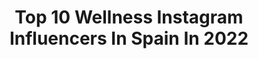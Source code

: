 ---
title: Top 10 Wellness Instagram Influencers In Spain In 2022
description: >-
  Find top wellness Instagram influencers in Spain in 2022. Most popular hashtags: #workout #barcelona #fitness.
platform: Instagram
hits: 72
text_top: See the top-rated Instagram accounts on inBeat.
text_bottom: inBeat holds 72 Instagram influencers like this in Spain for you to pitch.
profiles:
  - username: "karletyoga"
    fullname: >-
      Génesis Karlet - yoga coach
    bio: >-
      If I were a writer I’d have a better Instagram bio quote ヅ Check out the link below 👇 #Yoga | #Wellness | #Lifestyle 📍Spain
    location: "Spain"
    followers: 57548
    engagement: 364
    commentsToLikes: 0.120616
    id: ck5hls975kri80i11ej5shih4
    verified: false
    hashtags: "#beachbumlife, #heartopener, #loveistheway, #beachwalks"
  - username: "xguiri1"
    fullname: >-
      Xavi Guirao
    bio: >-
      📍Barcelona 🏀ESP 3x3 🇪🇸 @fiba3x3 📸 @lovebalistarz @bertamodels 🌍🎬 🏋🏻‍♂️Personal trainer & wellness online 🎓 Sport Management📈 & INEFC
    location: "Spain"
    followers: 26002
    engagement: 559
    commentsToLikes: 0.061984
    id: ck8svvc9sctxp0j78v3xdtcc9
    verified: false
    hashtags: "#barcelona, #risas, #valencia, #hotelmedium"
  - username: "lapaulettefitness"
    fullname: >-
      Maria Paulette IFBB PRO® 🇪🇸
    bio: >-
      🌐IFBB WELLNESS PRO® 📧COACHING ONLINE 🧙🏻TEAM @ricardopannain ◾️@prozis / @ubonlinestore / @irondolls_bikinis MY LINKS ⤵️
    location: "Spain"
    followers: 287156
    engagement: 288
    commentsToLikes: 0.029654
    id: ck5zm3sodluej0i143g7waslm
    verified: false
    hashtags: "#mujerguerrera, #fitnessmotivation, #fitnessgirl, #girlpower"
  - username: "debbysoemadijo"
    fullname: >-
      Content Creator - Bali BCN
    bio: >-
      Debby Soemadijo ❦ Creative Director ❦ Content Creator for Health, Wellness & Ethical Brands 📍Bali/Barcelona available worldwide @forartsakestudio_
    location: "Spain"
    followers: 6834
    engagement: 366
    commentsToLikes: 0.025933
    id: ck5hmf3j3lu3g0i111f2x07r1
    verified: false
    hashtags: ""
  - username: "marta.mcfly"
    fullname: >-
      Marta Djordjevic
    bio: >-
      a diary of my nomadic wandering 🌞🌊 pop culture, beauty & wellness editor film & travel writer ✨slow living 📍barcelona @Localeur advisory board
    location: "Spain"
    followers: 6628
    engagement: 484
    commentsToLikes: 0.116728
    id: ck5bty7q3gtia0i11w6x8wjnx
    verified: false
    hashtags: ""
  - username: "rube_13"
    fullname: >-
      Rubén García
    bio: >-
      Get Fit Functional Training GYM LV 1 Crossfit trainer Talleres Hábitos Saludables Wellness coaching empresarial Getfitgympa@gmail.com
    location: "Spain"
    followers: 30373
    engagement: 152
    commentsToLikes: 0.029742
    id: ck6ucdngsezmj0j71ev8ucu2j
    verified: false
    hashtags: "#tbt, #repost, #getfit, #trainingday"
  - username: "marcefitness"
    fullname: >-
      NUTRICION & FITNESS
    bio: >-
      ✏️ Nutritionist/fitness -wellness coach GUA🇬🇹/ MIA🇺🇸 No perdemos libras, ganamos salud 📚Colegiado activo 3662 🙌🏻 Mind&body 🍏 @marcefitnessfood
    location: "Spain"
    followers: 746171
    engagement: 150
    commentsToLikes: 0.597114
    id: ck5cj8v8fu88w0i11sa24v86p
    verified: false
    hashtags: "#rutinaencasa, #marcefitness, #fitness, #quedateencasa"
  - username: "paulasblue"
    fullname: >-
      P a u l a ☽  Holistic Health
    bio: >-
      💠 Life’s a beach. Enjoy the waves 💦🌙 ૐ ✏️ Designer + Illustrator + Photographer✨ 🌀 Health and Wellness Coach 💛😊 🥑 Vegan ·Yogi · Ocean Lover 🐬🌊📍TFE
    location: "Spain"
    followers: 2550
    engagement: 1071
    commentsToLikes: 0.076800
    id: ck55q0a72bsk30i11ezw85qgh
    verified: false
    hashtags: "#paulasblue, #bluevibes, #blueocean, #fuerteventura"
  - username: "lissettemarion_nutrition"
    fullname: >-
      Holistic Nutritionist
    bio: >-
      -Health Blogger, Wellness coach✨ -Sustainable and Balanced life Advocate🌱 Founder @yourbeauty_co🤍@letsnetworkgeneva 📩 Info@lissettemarion.com
    location: "Spain"
    followers: 12048
    engagement: 560
    commentsToLikes: 0.111725
    id: ck13ax12csle30i19wja5px4s
    verified: false
    hashtags: "#love, #chef, #natural, #food"
  - username: "alicia.landivar"
    fullname: >-
      Alicia M. Landivar
    bio: >-
      Ed.D.NSC🍃EMDR Therapist☀️Author☀️ Mind, Brain & Education 🌿Parenting Resources 🕊 Teens Montessori Erdkinder🌸 Wellness 👣 #educarnosestransformarnos 🧡
    location: "Spain"
    followers: 42930
    engagement: 183
    commentsToLikes: 0.026838
    id: ck13d15ox353b0i19xhx3ve1t
    verified: false
    hashtags: "#maracaibo, #vidauna, #juntospodemos, #amar"
---